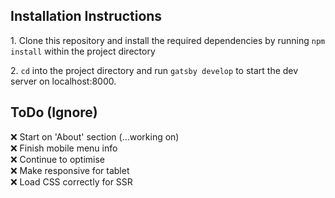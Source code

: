 ## Installation Instructions

<p>1. Clone this repository and install the required dependencies by running <code>npm install</code> within the project directory</p>

<p>2. <code>cd</code> into the project directory and run <code>gatsby develop</code> to start the dev server on localhost:8000.</p>

## ToDo (Ignore)

❌ Start on 'About' section (...working on)
<br>
❌ Finish mobile menu info
<br>
❌ Continue to optimise
<br>
❌ Make responsive for tablet
<br>
❌ Load CSS correctly for SSR

